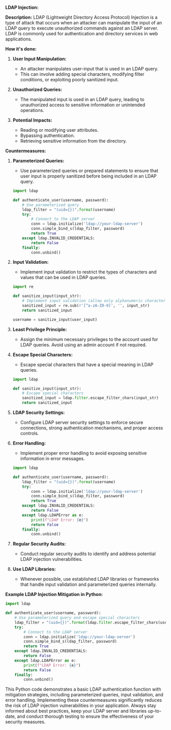 **LDAP Injection:**

**Description:**
LDAP (Lightweight Directory Access Protocol) Injection is a type of attack that occurs when an attacker can manipulate the input of an LDAP query to execute unauthorized commands against an LDAP server. LDAP is commonly used for authentication and directory services in web applications.

**How it's done:**
1. **User Input Manipulation:**
   - An attacker manipulates user-input that is used in an LDAP query.
   - This can involve adding special characters, modifying filter conditions, or exploiting poorly sanitized input.

2. **Unauthorized Queries:**
   - The manipulated input is used in an LDAP query, leading to unauthorized access to sensitive information or unintended operations.

3. **Potential Impacts:**
   - Reading or modifying user attributes.
   - Bypassing authentication.
   - Retrieving sensitive information from the directory.

**Countermeasures:**

1. **Parameterized Queries:**
   - Use parameterized queries or prepared statements to ensure that user input is properly sanitized before being included in an LDAP query.

   ```python
   import ldap

   def authenticate_user(username, password):
       # Use parameterized query
       ldap_filter = "(uid={})".format(username)
       try:
           # Connect to the LDAP server
           conn = ldap.initialize('ldap://your-ldap-server')
           conn.simple_bind_s(ldap_filter, password)
           return True
       except ldap.INVALID_CREDENTIALS:
           return False
       finally:
           conn.unbind()
   ```

2. **Input Validation:**
   - Implement input validation to restrict the types of characters and values that can be used in LDAP queries.

   ```python
   import re

   def sanitize_input(input_str):
       # Implement input validation (allow only alphanumeric characters)
       sanitized_input = re.sub(r'[^a-zA-Z0-9]', '', input_str)
       return sanitized_input

   username = sanitize_input(user_input)
   ```

3. **Least Privilege Principle:**
   - Assign the minimum necessary privileges to the account used for LDAP queries. Avoid using an admin account if not required.

4. **Escape Special Characters:**
   - Escape special characters that have a special meaning in LDAP queries.

   ```python
   import ldap

   def sanitize_input(input_str):
       # Escape special characters
       sanitized_input = ldap.filter.escape_filter_chars(input_str)
       return sanitized_input
   ```

5. **LDAP Security Settings:**
   - Configure LDAP server security settings to enforce secure connections, strong authentication mechanisms, and proper access controls.

6. **Error Handling:**
   - Implement proper error handling to avoid exposing sensitive information in error messages.

   ```python
   import ldap

   def authenticate_user(username, password):
       ldap_filter = "(uid={})".format(username)
       try:
           conn = ldap.initialize('ldap://your-ldap-server')
           conn.simple_bind_s(ldap_filter, password)
           return True
       except ldap.INVALID_CREDENTIALS:
           return False
       except ldap.LDAPError as e:
           print(f"LDAP Error: {e}")
           return False
       finally:
           conn.unbind()
   ```

7. **Regular Security Audits:**
   - Conduct regular security audits to identify and address potential LDAP injection vulnerabilities.

8. **Use LDAP Libraries:**
   - Whenever possible, use established LDAP libraries or frameworks that handle input validation and parameterized queries internally.

**Example LDAP Injection Mitigation in Python:**

```python
import ldap

def authenticate_user(username, password):
    # Use parameterized query and escape special characters
    ldap_filter = "(uid={})".format(ldap.filter.escape_filter_chars(username))
    try:
        # Connect to the LDAP server
        conn = ldap.initialize('ldap://your-ldap-server')
        conn.simple_bind_s(ldap_filter, password)
        return True
    except ldap.INVALID_CREDENTIALS:
        return False
    except ldap.LDAPError as e:
        print(f"LDAP Error: {e}")
        return False
    finally:
        conn.unbind()
```

This Python code demonstrates a basic LDAP authentication function with mitigation strategies, including parameterized queries, input validation, and error handling. Implementing these countermeasures significantly reduces the risk of LDAP injection vulnerabilities in your application. Always stay informed about best practices, keep your LDAP server and libraries up-to-date, and conduct thorough testing to ensure the effectiveness of your security measures.
